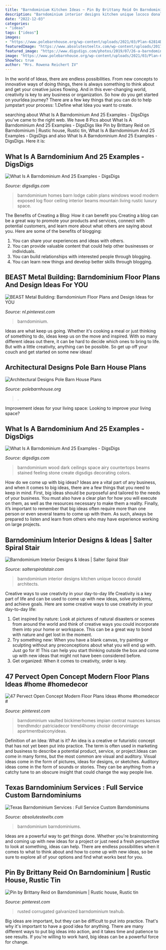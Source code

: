 ```yaml
---
title: "Barndominium Kitchen Ideas ~ Pin By Brittany Reid On Barndominium"
description: "Barndominium interior designs kitchen unique lococo donald architects"
date: "2022-12-03"
categories:
- "ideas"
tags: ["ideas"]
images:
- "https://www.polebarnhouse.org/wp-content/uploads/2021/03/Plan-62814DJ-2-1024x683.jpg"
featuredImage: "https://www.absolutesteeltx.com/wp-content/uploads/2017/04/2.jpg"
featured_image: "https://www.digsdigs.com/photos/2019/07/26-a-barndominium-with-dark-stained-wood-and-stone-countertops-high-ceilings-with-beams-create-an-airy-feeling-in-the-space.jpg"
image: "https://www.polebarnhouse.org/wp-content/uploads/2021/03/Plan-62814DJ-2-1024x683.jpg"
ShowToc: true
author: "Mrs. Rowena Reichert IV"
---
```



In the world of Ideas, there are endless possibilities. From new concepts to innovative ways of doing things, there is always something to think about and get your creative juices flowing. And in this ever-changing world, creativity is key to any business or organization. So how do you get started on yourIdea journey? There are a few key things that you can do to help jumpstart your process: 1.Define what Idea you want to create.

	

		
searching about What Is A Barndominium And 25 Examples - DigsDigs you've came to the right web. We have 8 Pics about What Is A Barndominium And 25 Examples - DigsDigs like Pin by Brittany Reid on Barndominium | Rustic house, Rustic tin, What Is A Barndominium And 25 Examples - DigsDigs and also What Is A Barndominium And 25 Examples - DigsDigs. Here it is:
		
    
## What Is A Barndominium And 25 Examples - DigsDigs

<img loading=lazy src="https://www.digsdigs.com/photos/2019/07/10-a-large-illuminated-barndominium-space-done-with-large-exposed-beams-that-are-supporting-the-roof.jpg" onerror="this.onerror=null;this.src='https://tse2.mm.bing.net/th?id=OIP.hxn9U0lBUz-Ek9BjH07UegHaJ4&amp;pid=15.1';" alt="What Is A Barndominium And 25 Examples - DigsDigs">

_Source: digsdigs.com_

>barndominium homes barn lodge cabin plans windows wood modern exposed log floor ceiling interior beams mountain living rustic luxury space. 

	

The Benefits of Creating a Blog: How it can benefit you
Creating a blog can be a great way to promote your products and services, connect with potential customers, and learn more about what others are saying about you. Here are some of the benefits of blogging:
1. You can share your experiences and ideas with others.
2. You can provide valuable content that could help other businesses or individuals.
3. You can build relationships with interested people through blogging.
4. You can learn new things and develop better skills through blogging.

    
## BEAST Metal Building: Barndominium Floor Plans And Design Ideas For YOU

<img loading=lazy src="https://i.pinimg.com/originals/51/5b/ef/515befcdf35da3ec60128fa4e2de1c70.jpg" onerror="this.onerror=null;this.src='https://tse1.mm.bing.net/th?id=OIP.7QjSPCBxY0lb1vEWOSSy-AHaLH&amp;pid=15.1';" alt="BEAST Metal Building: Barndominium Floor Plans and Design Ideas for YOU">

_Source: nl.pinterest.com_

>barndominium. 

	

Ideas are what keep us going. Whether it's cooking a meal or just thinking of something to do, ideas keep us on the move and inspired. With so many different ideas out there, it can be hard to decide which ones to bring to life. But with a little creativity, anything can be possible. So get up off your couch and get started on some new ideas!

    
## Architectural Designs Pole Barn House Plans

<img loading=lazy src="https://www.polebarnhouse.org/wp-content/uploads/2021/03/Plan-62814DJ-2-1024x683.jpg" onerror="this.onerror=null;this.src='https://tse1.mm.bing.net/th?id=OIP.H_7MfaMbIl3hwine6_dCBwHaE8&amp;pid=15.1';" alt="Architectural Designs Pole Barn House Plans">

_Source: polebarnhouse.org_

>. 

	

Improvement ideas for your living space:
Looking to improve your living space?

    
## What Is A Barndominium And 25 Examples - DigsDigs

<img loading=lazy src="https://www.digsdigs.com/photos/2019/07/26-a-barndominium-with-dark-stained-wood-and-stone-countertops-high-ceilings-with-beams-create-an-airy-feeling-in-the-space.jpg" onerror="this.onerror=null;this.src='https://tse1.mm.bing.net/th?id=OIP.qAjDPUiFNQ5Y-X6hRxDRQQAAAA&amp;pid=15.1';" alt="What Is A Barndominium And 25 Examples - DigsDigs">

_Source: digsdigs.com_

>barndominium wood dark ceilings space airy countertops beams stained feeling stone create digsdigs decorating colors. 

	

How do we come up with big ideas?
Ideas are a vital part of any business, and when it comes to big ideas, there are a few things that you need to keep in mind. First, big ideas should be purposeful and tailored to the needs of your business. You must also have a clear plan for how you will execute on them, as well as the resources necessary to make them a reality. Finally, it’s important to remember that big ideas often require more than one person or even several teams to come up with them. As such, always be prepared to listen and learn from others who may have experience working on large projects.

    
## Barndominium Interior Designs &amp; Ideas | Salter Spiral Stair

<img loading=lazy src="https://aws.salterspiralstair.com/wp-content/uploads/2016/04/22212738/8-1.jpg" onerror="this.onerror=null;this.src='https://tse4.mm.bing.net/th?id=OIP.WN-HQZ0xYfRAu9H85eRcVAHaKb&amp;pid=15.1';" alt="Barndominium Interior Designs &amp; Ideas | Salter Spiral Stair">

_Source: salterspiralstair.com_

>barndominium interior designs kitchen unique lococo donald architects. 

	

Creative ways to use creativity in your day-to-day life
Creativity is a key part of life and can be used to come up with new ideas, solve problems, and achieve goals. Here are some creative ways to use creativity in your day-to-day life:
1. Get inspired by nature: Look at pictures of natural disasters or scenes from around the world and think of creative ways you could incorporate them into your home or workspace. This can be a great way to bond with nature and get lost in the moment.
2. Try something new: When you have a blank canvas, try painting or sculpting without any preconceptions about what you will end up with. Just go for it! This can help you start thinking outside the box and come up with new ideas that might not have been considered before.
3. Get organized: When it comes to creativity, order is key.

    
## 47 Pervect Open Concept Modern Floor Plans Ideas #home #homedecor #

<img loading=lazy src="https://i.pinimg.com/736x/b5/6c/69/b56c69756a2964800058975110d479fa.jpg" onerror="this.onerror=null;this.src='https://tse4.mm.bing.net/th?id=OIP.1A1RevY-B3n3c6mFj7eWswHaGh&amp;pid=15.1';" alt="47 Pervect Open Concept Modern Floor Plans Ideas #home #homedecor #">

_Source: pinterest.com_

>barndominium vaulted bickimerhomes impian contrat nuances kansas trendhmdcr patriciadecor trend4homy choisir decorvintage apartmentbalconyideas. 

	

Definition of an Idea: What is it?
An idea is a creative or futuristic concept that has not yet been put into practice. The term is often used in marketing and business to describe a potential product, service, or project.Ideas can come in many forms, but the most common are visual and auditory. Visual ideas come in the form of pictures, ideas for designs, or sketches. Auditory ideas come in the form of sounds or stories. They can be anything from a catchy tune to an obscure insight that could change the way people live.

    
## Texas Barndominium Services : Full Service Custom Barndominiums

<img loading=lazy src="https://www.absolutesteeltx.com/wp-content/uploads/2017/04/2.jpg" onerror="this.onerror=null;this.src='https://tse4.mm.bing.net/th?id=OIP.XAbSIVhM4d8sKYBHRyfyBwHaE7&amp;pid=15.1';" alt="Texas Barndominium Services : Full Service Custom Barndominiums">

_Source: absolutesteeltx.com_

>barndominium barndominiums. 

	

Ideas are a powerful way to get things done. Whether you're brainstorming and coming up with new ideas for a project or just need a fresh perspective to look at something, ideas can help. There are endless possibilities when it comes to what to think about and how to come up with new ideas, so be sure to explore all of your options and find what works best for you.

    
## Pin By Brittany Reid On Barndominium | Rustic House, Rustic Tin

<img loading=lazy src="https://i.pinimg.com/736x/5e/43/9c/5e439cd861a0e7cf71dc2061ecbded9c.jpg" onerror="this.onerror=null;this.src='https://tse1.mm.bing.net/th?id=OIP.kYvYacbE07Ae5uSnrRqjKQHaLN&amp;pid=15.1';" alt="Pin by Brittany Reid on Barndominium | Rustic house, Rustic tin">

_Source: pinterest.com_

>rusted corrugated galvanized barndominium teahub. 

	

Big ideas are important, but they can be difficult to put into practice. That's why it's important to have a good idea for anything. There are many different ways to put big ideas into action, and it takes time and patience to see results. If you're willing to work hard, big ideas can be a powerful force for change.

